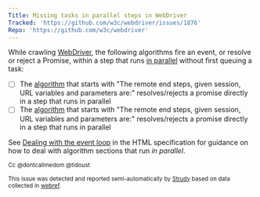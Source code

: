 ```yaml
---
Title: Missing tasks in parallel steps in WebDriver
Tracked: 'https://github.com/w3c/webdriver/issues/1876'
Repo: 'https://github.com/w3c/webdriver'
---
```


While crawling [WebDriver](https://w3c.github.io/webdriver/), the following algorithms fire an event, or resolve or reject a Promise, within a step that runs [in parallel](https://html.spec.whatwg.org/multipage/infrastructure.html#in-parallel) without first queuing a task:
* [ ] The [algorithm](https://w3c.github.io/webdriver/#execute-script) that starts with "The remote end steps, given session, URL variables and parameters are:" resolves/rejects a promise directly in a step that runs in parallel
* [ ] The [algorithm](https://w3c.github.io/webdriver/#execute-async-script) that starts with "The remote end steps, given session, URL variables and parameters are:" resolves/rejects a promise directly in a step that runs in parallel

See [Dealing with the event loop](https://html.spec.whatwg.org/multipage/webappapis.html#event-loop-for-spec-authors) in the HTML specification for guidance on how to deal with algorithm sections that run *in parallel*.

<sub>Cc @dontcallmedom @tidoust</sub>

<sub>This issue was detected and reported semi-automatically by [Strudy](https://github.com/w3c/strudy/) based on data collected in [webref](https://github.com/w3c/webref/).</sub>
